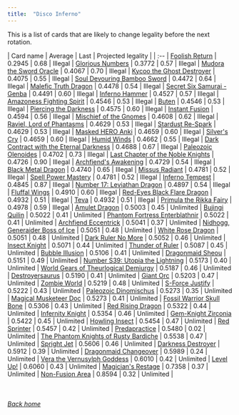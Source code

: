 ```yaml
---
title:  "Disco Inferno"
---
```


This is a list of cards that are likely to change legality before the next rotation.

| Card name | Average | Last | Projected legality |
| :-- |
[Foolish Return](https://db.ygoprodeck.com/card/?search=Foolish%20Return) | 0.2945 | 0.68 | Illegal |
[Glorious Numbers](https://db.ygoprodeck.com/card/?search=Glorious%20Numbers) | 0.3772 | 0.57 | Illegal |
[Mudora the Sword Oracle](https://db.ygoprodeck.com/card/?search=Mudora%20the%20Sword%20Oracle) | 0.4067 | 0.70 | Illegal |
[Kycoo the Ghost Destroyer](https://db.ygoprodeck.com/card/?search=Kycoo%20the%20Ghost%20Destroyer) | 0.4075 | 0.55 | Illegal |
[Soul Devouring Bamboo Sword](https://db.ygoprodeck.com/card/?search=Soul%20Devouring%20Bamboo%20Sword) | 0.4472 | 0.64 | Illegal |
[Malefic Truth Dragon](https://db.ygoprodeck.com/card/?search=Malefic%20Truth%20Dragon) | 0.4478 | 0.54 | Illegal |
[Secret Six Samurai - Genba](https://db.ygoprodeck.com/card/?search=Secret%20Six%20Samurai%20-%20Genba) | 0.4491 | 0.60 | Illegal |
[Inferno Hammer](https://db.ygoprodeck.com/card/?search=Inferno%20Hammer) | 0.4527 | 0.57 | Illegal |
[Amazoness Fighting Spirit](https://db.ygoprodeck.com/card/?search=Amazoness%20Fighting%20Spirit) | 0.4546 | 0.53 | Illegal |
[Buten](https://db.ygoprodeck.com/card/?search=Buten) | 0.4546 | 0.53 | Illegal |
[Piercing the Darkness](https://db.ygoprodeck.com/card/?search=Piercing%20the%20Darkness) | 0.4575 | 0.60 | Illegal |
[Instant Fusion](https://db.ygoprodeck.com/card/?search=Instant%20Fusion) | 0.4594 | 0.56 | Illegal |
[Mischief of the Gnomes](https://db.ygoprodeck.com/card/?search=Mischief%20of%20the%20Gnomes) | 0.4608 | 0.62 | Illegal |
[Raviel, Lord of Phantasms](https://db.ygoprodeck.com/card/?search=Raviel,%20Lord%20of%20Phantasms) | 0.4629 | 0.53 | Illegal |
[Stardust Re-Spark](https://db.ygoprodeck.com/card/?search=Stardust%20Re-Spark) | 0.4629 | 0.53 | Illegal |
[Masked HERO Anki](https://db.ygoprodeck.com/card/?search=Masked%20HERO%20Anki) | 0.4659 | 0.60 | Illegal |
[Silver's Cry](https://db.ygoprodeck.com/card/?search=Silver's%20Cry) | 0.4659 | 0.60 | Illegal |
[Humid Winds](https://db.ygoprodeck.com/card/?search=Humid%20Winds) | 0.4662 | 0.55 | Illegal |
[Dark Contract with the Eternal Darkness](https://db.ygoprodeck.com/card/?search=Dark%20Contract%20with%20the%20Eternal%20Darkness) | 0.4688 | 0.67 | Illegal |
[Paleozoic Olenoides](https://db.ygoprodeck.com/card/?search=Paleozoic%20Olenoides) | 0.4702 | 0.73 | Illegal |
[Last Chapter of the Noble Knights](https://db.ygoprodeck.com/card/?search=Last%20Chapter%20of%20the%20Noble%20Knights) | 0.4726 | 0.90 | Illegal |
[Archfiend's Awakening](https://db.ygoprodeck.com/card/?search=Archfiend's%20Awakening) | 0.4729 | 0.54 | Illegal |
[Black Metal Dragon](https://db.ygoprodeck.com/card/?search=Black%20Metal%20Dragon) | 0.4740 | 0.65 | Illegal |
[Missus Radiant](https://db.ygoprodeck.com/card/?search=Missus%20Radiant) | 0.4781 | 0.52 | Illegal |
[Spell Power Mastery](https://db.ygoprodeck.com/card/?search=Spell%20Power%20Mastery) | 0.4781 | 0.52 | Illegal |
[Inferno Tempest](https://db.ygoprodeck.com/card/?search=Inferno%20Tempest) | 0.4845 | 0.87 | Illegal |
[Number 17: Leviathan Dragon](https://db.ygoprodeck.com/card/?search=Number%2017:%20Leviathan%20Dragon) | 0.4897 | 0.54 | Illegal |
[Fluffal Wings](https://db.ygoprodeck.com/card/?search=Fluffal%20Wings) | 0.4910 | 0.60 | Illegal |
[Red-Eyes Black Flare Dragon](https://db.ygoprodeck.com/card/?search=Red-Eyes%20Black%20Flare%20Dragon) | 0.4932 | 0.51 | Illegal |
[Teva](https://db.ygoprodeck.com/card/?search=Teva) | 0.4932 | 0.51 | Illegal |
[Primula the Rikka Fairy](https://db.ygoprodeck.com/card/?search=Primula%20the%20Rikka%20Fairy) | 0.4978 | 0.59 | Illegal |
[Amulet Dragon](https://db.ygoprodeck.com/card/?search=Amulet%20Dragon) | 0.5003 | 0.45 | Unlimited |
[Bujingi Quilin](https://db.ygoprodeck.com/card/?search=Bujingi%20Quilin) | 0.5022 | 0.41 | Unlimited |
[Phantom Fortress Enterblathnir](https://db.ygoprodeck.com/card/?search=Phantom%20Fortress%20Enterblathnir) | 0.5022 | 0.41 | Unlimited |
[Archfiend Eccentrick](https://db.ygoprodeck.com/card/?search=Archfiend%20Eccentrick) | 0.5041 | 0.37 | Unlimited |
[Nidhogg, Generaider Boss of Ice](https://db.ygoprodeck.com/card/?search=Nidhogg,%20Generaider%20Boss%20of%20Ice) | 0.5051 | 0.48 | Unlimited |
[White Rose Dragon](https://db.ygoprodeck.com/card/?search=White%20Rose%20Dragon) | 0.5051 | 0.48 | Unlimited |
[Dark Ruler No More](https://db.ygoprodeck.com/card/?search=Dark%20Ruler%20No%20More) | 0.5052 | 0.46 | Unlimited |
[Insect Knight](https://db.ygoprodeck.com/card/?search=Insect%20Knight) | 0.5071 | 0.44 | Unlimited |
[Thunder of Ruler](https://db.ygoprodeck.com/card/?search=Thunder%20of%20Ruler) | 0.5087 | 0.45 | Unlimited |
[Bubble Illusion](https://db.ygoprodeck.com/card/?search=Bubble%20Illusion) | 0.5106 | 0.41 | Unlimited |
[Dragonmaid Sheou](https://db.ygoprodeck.com/card/?search=Dragonmaid%20Sheou) | 0.5151 | 0.49 | Unlimited |
[Number S39: Utopia the Lightning](https://db.ygoprodeck.com/card/?search=Number%20S39:%20Utopia%20the%20Lightning) | 0.5173 | 0.40 | Unlimited |
[World Gears of Theurlogical Demiurgy](https://db.ygoprodeck.com/card/?search=World%20Gears%20of%20Theurlogical%20Demiurgy) | 0.5187 | 0.46 | Unlimited |
[Destroyersaurus](https://db.ygoprodeck.com/card/?search=Destroyersaurus) | 0.5190 | 0.41 | Unlimited |
[Giant Orc](https://db.ygoprodeck.com/card/?search=Giant%20Orc) | 0.5203 | 0.47 | Unlimited |
[Zombie World](https://db.ygoprodeck.com/card/?search=Zombie%20World) | 0.5219 | 0.48 | Unlimited |
[S-Force Justify](https://db.ygoprodeck.com/card/?search=S-Force%20Justify) | 0.5222 | 0.43 | Unlimited |
[Paleozoic Dinomischus](https://db.ygoprodeck.com/card/?search=Paleozoic%20Dinomischus) | 0.5273 | 0.35 | Unlimited |
[Magical Musketeer Doc](https://db.ygoprodeck.com/card/?search=Magical%20Musketeer%20Doc) | 0.5273 | 0.41 | Unlimited |
[Fossil Warrior Skull Bone](https://db.ygoprodeck.com/card/?search=Fossil%20Warrior%20Skull%20Bone) | 0.5306 | 0.43 | Unlimited |
[Red Rising Dragon](https://db.ygoprodeck.com/card/?search=Red%20Rising%20Dragon) | 0.5322 | 0.44 | Unlimited |
[Infernity Knight](https://db.ygoprodeck.com/card/?search=Infernity%20Knight) | 0.5354 | 0.46 | Unlimited |
[Gem-Knight Zirconia](https://db.ygoprodeck.com/card/?search=Gem-Knight%20Zirconia) | 0.5422 | 0.45 | Unlimited |
[Howling Insect](https://db.ygoprodeck.com/card/?search=Howling%20Insect) | 0.5454 | 0.47 | Unlimited |
[Red Sprinter](https://db.ygoprodeck.com/card/?search=Red%20Sprinter) | 0.5457 | 0.42 | Unlimited |
[Predapractice](https://db.ygoprodeck.com/card/?search=Predapractice) | 0.5480 | 0.02 | Unlimited |
[The Phantom Knights of Rusty Bardiche](https://db.ygoprodeck.com/card/?search=The%20Phantom%20Knights%20of%20Rusty%20Bardiche) | 0.5538 | 0.47 | Unlimited |
[Spright Jet](https://db.ygoprodeck.com/card/?search=Spright%20Jet) | 0.5606 | 0.46 | Unlimited |
[Darkness Destroyer](https://db.ygoprodeck.com/card/?search=Darkness%20Destroyer) | 0.5912 | 0.39 | Unlimited |
[Dragonmaid Changeover](https://db.ygoprodeck.com/card/?search=Dragonmaid%20Changeover) | 0.5989 | 0.24 | Unlimited |
[Vera the Vernusylph Goddess](https://db.ygoprodeck.com/card/?search=Vera%20the%20Vernusylph%20Goddess) | 0.6010 | 0.42 | Unlimited |
[Level Up!](https://db.ygoprodeck.com/card/?search=Level%20Up!) | 0.6060 | 0.43 | Unlimited |
[Magician's Restage](https://db.ygoprodeck.com/card/?search=Magician's%20Restage) | 0.7358 | 0.37 | Unlimited |
[Non-Fusion Area](https://db.ygoprodeck.com/card/?search=Non-Fusion%20Area) | 0.8594 | 0.32 | Unlimited |

<br>

###### [Back home](index)